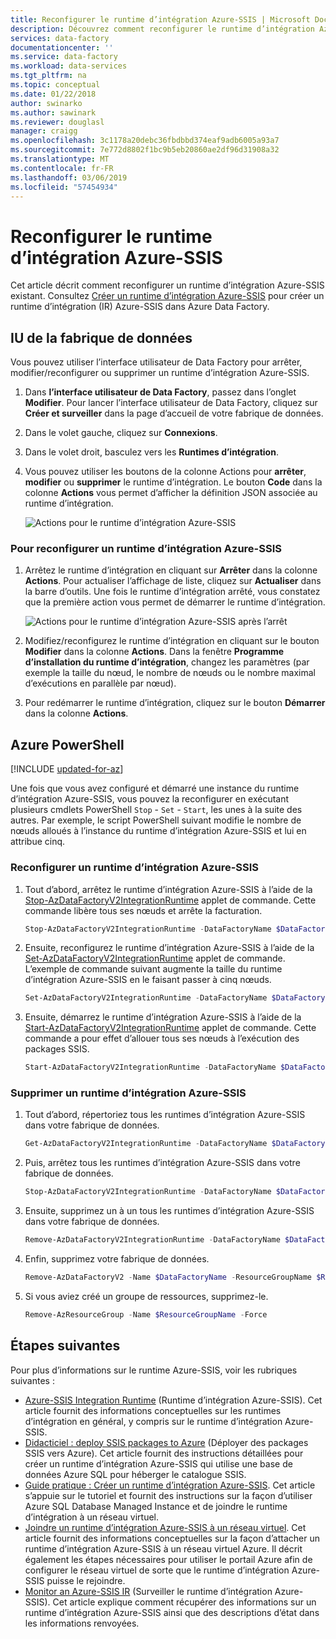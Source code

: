 ```yaml
---
title: Reconfigurer le runtime d’intégration Azure-SSIS | Microsoft Docs
description: Découvrez comment reconfigurer le runtime d’intégration Azure-SSIS dans Azure Data Factory après l’avoir déjà configuré.
services: data-factory
documentationcenter: ''
ms.service: data-factory
ms.workload: data-services
ms.tgt_pltfrm: na
ms.topic: conceptual
ms.date: 01/22/2018
author: swinarko
ms.author: sawinark
ms.reviewer: douglasl
manager: craigg
ms.openlocfilehash: 3c1178a20debc36fbdbbd374eaf9adb6005a93a7
ms.sourcegitcommit: 7e772d8802f1bc9b5eb20860ae2df96d31908a32
ms.translationtype: MT
ms.contentlocale: fr-FR
ms.lasthandoff: 03/06/2019
ms.locfileid: "57454934"
---
```

# <a name="reconfigure-the-azure-ssis-integration-runtime"></a>Reconfigurer le runtime d’intégration Azure-SSIS
Cet article décrit comment reconfigurer un runtime d’intégration Azure-SSIS existant. Consultez [Créer un runtime d’intégration Azure-SSIS](create-azure-ssis-integration-runtime.md) pour créer un runtime d’intégration (IR) Azure-SSIS dans Azure Data Factory.  

## <a name="data-factory-ui"></a>IU de la fabrique de données 
Vous pouvez utiliser l’interface utilisateur de Data Factory pour arrêter, modifier/reconfigurer ou supprimer un runtime d’intégration Azure-SSIS. 

1. Dans **l’interface utilisateur de Data Factory**, passez dans l’onglet **Modifier**. Pour lancer l’interface utilisateur de Data Factory, cliquez sur **Créer et surveiller** dans la page d’accueil de votre fabrique de données.
2. Dans le volet gauche, cliquez sur **Connexions**.
3. Dans le volet droit, basculez vers les **Runtimes d’intégration**. 
4. Vous pouvez utiliser les boutons de la colonne Actions pour **arrêter**, **modifier** ou **supprimer** le runtime d’intégration. Le bouton **Code** dans la colonne **Actions** vous permet d’afficher la définition JSON associée au runtime d’intégration.  
    
    ![Actions pour le runtime d’intégration Azure-SSIS](./media/manage-azure-ssis-integration-runtime/actions-for-azure-ssis-ir.png)

### <a name="to-reconfigure-an-azure-ssis-ir"></a>Pour reconfigurer un runtime d’intégration Azure-SSIS
1. Arrêtez le runtime d’intégration en cliquant sur **Arrêter** dans la colonne **Actions**. Pour actualiser l’affichage de liste, cliquez sur **Actualiser** dans la barre d’outils. Une fois le runtime d’intégration arrêté, vous constatez que la première action vous permet de démarrer le runtime d’intégration. 

    ![Actions pour le runtime d’intégration Azure-SSIS après l’arrêt](./media/manage-azure-ssis-integration-runtime/actions-after-ssis-ir-stopped.png)
2. Modifiez/reconfigurez le runtime d’intégration en cliquant sur le bouton **Modifier** dans la colonne **Actions**. Dans la fenêtre **Programme d’installation du runtime d’intégration**, changez les paramètres (par exemple la taille du nœud, le nombre de nœuds ou le nombre maximal d’exécutions en parallèle par nœud). 
3. Pour redémarrer le runtime d’intégration, cliquez sur le bouton **Démarrer** dans la colonne **Actions**.     

## <a name="azure-powershell"></a>Azure PowerShell

[!INCLUDE [updated-for-az](../../includes/updated-for-az.md)]

Une fois que vous avez configuré et démarré une instance du runtime d’intégration Azure-SSIS, vous pouvez la reconfigurer en exécutant plusieurs cmdlets PowerShell `Stop`  -  `Set`  -  `Start`, les unes à la suite des autres. Par exemple, le script PowerShell suivant modifie le nombre de nœuds alloués à l’instance du runtime d’intégration Azure-SSIS et lui en attribue cinq.

### <a name="reconfigure-an-azure-ssis-ir"></a>Reconfigurer un runtime d’intégration Azure-SSIS

1. Tout d’abord, arrêtez le runtime d’intégration Azure-SSIS à l’aide de la [Stop-AzDataFactoryV2IntegrationRuntime](/powershell/module/az.datafactory/stop-Azdatafactoryv2integrationruntime) applet de commande. Cette commande libère tous ses nœuds et arrête la facturation.

    ```powershell
    Stop-AzDataFactoryV2IntegrationRuntime -DataFactoryName $DataFactoryName -Name $AzureSSISName -ResourceGroupName $ResourceGroupName 
    ```
2. Ensuite, reconfigurez le runtime d’intégration Azure-SSIS à l’aide de la [Set-AzDataFactoryV2IntegrationRuntime](/powershell/module/az.datafactory/set-Azdatafactoryv2integrationruntime) applet de commande. L’exemple de commande suivant augmente la taille du runtime d’intégration Azure-SSIS en le faisant passer à cinq nœuds.

    ```powershell
    Set-AzDataFactoryV2IntegrationRuntime -DataFactoryName $DataFactoryName -Name $AzureSSISName -ResourceGroupName $ResourceGroupName -NodeCount 5
    ```  
3. Ensuite, démarrez le runtime d’intégration Azure-SSIS à l’aide de la [Start-AzDataFactoryV2IntegrationRuntime](/powershell/module/az.datafactory/start-Azdatafactoryv2integrationruntime) applet de commande. Cette commande a pour effet d’allouer tous ses nœuds à l’exécution des packages SSIS.   

    ```powershell
    Start-AzDataFactoryV2IntegrationRuntime -DataFactoryName $DataFactoryName -Name $AzureSSISName -ResourceGroupName $ResourceGroupName
    ```

### <a name="delete-an-azure-ssis-ir"></a>Supprimer un runtime d’intégration Azure-SSIS
1. Tout d’abord, répertoriez tous les runtimes d’intégration Azure-SSIS dans votre fabrique de données.

    ```powershell
    Get-AzDataFactoryV2IntegrationRuntime -DataFactoryName $DataFactoryName -ResourceGroupName $ResourceGroupName -Status
    ```
2. Puis, arrêtez tous les runtimes d’intégration Azure-SSIS dans votre fabrique de données.

    ```powershell
    Stop-AzDataFactoryV2IntegrationRuntime -DataFactoryName $DataFactoryName -Name $AzureSSISName -ResourceGroupName $ResourceGroupName -Force
    ```
3. Ensuite, supprimez un à un tous les runtimes d’intégration Azure-SSIS dans votre fabrique de données.

    ```powershell
    Remove-AzDataFactoryV2IntegrationRuntime -DataFactoryName $DataFactoryName -Name $AzureSSISName -ResourceGroupName $ResourceGroupName -Force
    ```
4. Enfin, supprimez votre fabrique de données.

    ```powershell
    Remove-AzDataFactoryV2 -Name $DataFactoryName -ResourceGroupName $ResourceGroupName -Force
    ```
5. Si vous aviez créé un groupe de ressources, supprimez-le.

    ```powershell
    Remove-AzResourceGroup -Name $ResourceGroupName -Force 
    ```

## <a name="next-steps"></a>Étapes suivantes
Pour plus d’informations sur le runtime Azure-SSIS, voir les rubriques suivantes : 

- [Azure-SSIS Integration Runtime](concepts-integration-runtime.md#azure-ssis-integration-runtime) (Runtime d’intégration Azure-SSIS). Cet article fournit des informations conceptuelles sur les runtimes d’intégration en général, y compris sur le runtime d’intégration Azure-SSIS. 
- [Didacticiel : deploy SSIS packages to Azure](tutorial-create-azure-ssis-runtime-portal.md) (Déployer des packages SSIS vers Azure). Cet article fournit des instructions détaillées pour créer un runtime d’intégration Azure-SSIS qui utilise une base de données Azure SQL pour héberger le catalogue SSIS. 
- [Guide pratique : Créer un runtime d’intégration Azure-SSIS](create-azure-ssis-integration-runtime.md). Cet article s’appuie sur le tutoriel et fournit des instructions sur la façon d’utiliser Azure SQL Database Managed Instance et de joindre le runtime d’intégration à un réseau virtuel. 
- [Joindre un runtime d’intégration Azure-SSIS à un réseau virtuel](join-azure-ssis-integration-runtime-virtual-network.md). Cet article fournit des informations conceptuelles sur la façon d’attacher un runtime d’intégration Azure-SSIS à un réseau virtuel Azure. Il décrit également les étapes nécessaires pour utiliser le portail Azure afin de configurer le réseau virtuel de sorte que le runtime d’intégration Azure-SSIS puisse le rejoindre. 
- [Monitor an Azure-SSIS IR](monitor-integration-runtime.md#azure-ssis-integration-runtime) (Surveiller le runtime d’intégration Azure-SSIS). Cet article explique comment récupérer des informations sur un runtime d’intégration Azure-SSIS ainsi que des descriptions d’état dans les informations renvoyées. 
 
